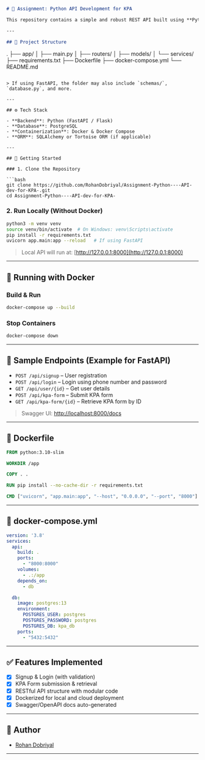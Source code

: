 
```markdown
# 🧩 Assignment: Python API Development for KPA

This repository contains a simple and robust REST API built using **Python** for the **KPA (Key Performance Appraisal)** system. The API is containerized with Docker, and designed for easy testing, deployment, and future extension.

---

## 📁 Project Structure

```

.
├── app/
│   ├── main.py
│   ├── routers/
│   ├── models/
│   └── services/
├── requirements.txt
├── Dockerfile
├── docker-compose.yml
└── README.md

````

> If using FastAPI, the folder may also include `schemas/`, `database.py`, and more.

---

## ⚙️ Tech Stack

- **Backend**: Python (FastAPI / Flask)
- **Database**: PostgreSQL
- **Containerization**: Docker & Docker Compose
- **ORM**: SQLAlchemy or Tortoise ORM (if applicable)

---

## 🚀 Getting Started

### 1. Clone the Repository

```bash
git clone https://github.com/RohanDobriyal/Assignment-Python----API-dev-for-KPA-.git
cd Assignment-Python----API-dev-for-KPA-
````

### 2. Run Locally (Without Docker)

```bash
python3 -m venv venv
source venv/bin/activate  # On Windows: venv\Scripts\activate
pip install -r requirements.txt
uvicorn app.main:app --reload   # If using FastAPI
```

> Local API will run at: [http://127.0.0.1:8000](http://127.0.0.1:8000)

---

## 🐳 Running with Docker

### Build & Run

```bash
docker-compose up --build
```

### Stop Containers

```bash
docker-compose down
```

---

## 🔌 Sample Endpoints (Example for FastAPI)

* `POST /api/signup` – User registration
* `POST /api/login` – Login using phone number and password
* `GET /api/user/{id}` – Get user details
* `POST /api/kpa-form` – Submit KPA form
* `GET /api/kpa-form/{id}` – Retrieve KPA form by ID

> Swagger UI: [http://localhost:8000/docs](http://localhost:8000/docs)

---

## 📄 Dockerfile

```dockerfile
FROM python:3.10-slim

WORKDIR /app

COPY . .

RUN pip install --no-cache-dir -r requirements.txt

CMD ["uvicorn", "app.main:app", "--host", "0.0.0.0", "--port", "8000"]
```

---

## 🐳 docker-compose.yml

```yaml
version: '3.8'
services:
  api:
    build: .
    ports:
      - "8000:8000"
    volumes:
      - .:/app
    depends_on:
      - db

  db:
    image: postgres:13
    environment:
      POSTGRES_USER: postgres
      POSTGRES_PASSWORD: postgres
      POSTGRES_DB: kpa_db
    ports:
      - "5432:5432"
```

---

## ✅ Features Implemented

* [x] Signup & Login (with validation)
* [x] KPA Form submission & retrieval
* [x] RESTful API structure with modular code
* [x] Dockerized for local and cloud deployment
* [x] Swagger/OpenAPI docs auto-generated

---

## 🙋 Author

* [Rohan Dobriyal](https://github.com/RohanDobriyal)

---



